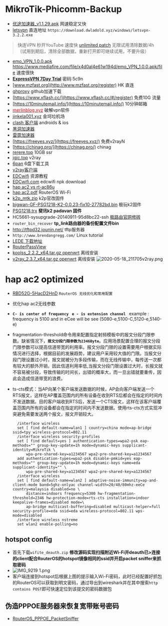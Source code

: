 # MikroTik-Phicomm-Backup
* [优途加速器_v1.1.29.apk](https://www.mediafire.com/file/zm22yrvw2gwveb8/优途加速器_v1.1.29.apk/file) 网速稳定又快
* [letsvpn](https://letsvpn.world/)  直连地址 `https://download.dwladold.xyz/windows/letsvpn-3.2.2.exe`
 > 快连VPN 秒开YouTube 速度快  [unlimited patch](https://github.com/codewindy/Mikrotik-Phicomm-Backup/blob/master/%E5%BF%AB%E8%BF%9E%E4%B8%80%E9%94%AE%E7%A0%B4%E8%A7%A3%E8%A1%A5%E4%B8%813.2.exe)
 > 无限试用清除数据/4h  （试用到期后，清除全部数据，重新打开即可继续试用，不要升级）</br>
* [emo_VPN_1.0.0.apk](https://disk.yandex.ru/d/sSD6sJCr4Cao3A) https://www.mediafire.com/file/x4d0al4e61w194d/emo_VPN_1.0.0.apk/file 速度很快
* [**ExpressVPN 7Day Trial**](https://wwi.lanzoui.com/iERFMqseu6j) 密码:5c9n
* [www.mzfast.org](http://www.mzfast.org/register) HK 直连
* [ghproxy](https://ghproxy.com/) github加速下载
* [https://www.xflash.cc/](https://www.xflash.cc/#/register) 免费10G 流量
* [https://10minutemail.info/](https://10minutemail.info/) 10分钟邮箱
* [<font color='red'>merlinblog.xyz</font>](https://merlinblog.xyz/wiki/freess.html)  破解vpn软件
* [jinkela001.xyz](https://jinkela001.xyz/user) 金坷垃机场
* [clash 客户端](https://docs.cfw.lbyczf.com/) androids & ios
* [黑洞加速器](https://www.heidongfast.com/)
* [雷霆加速器](https://www.rufrsp.com/)
* [https://freeyes.xyz/](https://freeyes.xyz/) 免费v2rayN
* [https://chinag.pro/](https://chinag.pro/) chinag
* [rerere.top](http://www.rerere.top/auth/register) 10GB ssr
* [jgjc.top](http://www.jgjc.top/auth/register) v2ray
* [6pan](https://alkt.lanzoui.com/iDWoxgdkowf) 6盘下载工具
* [v2ray客户端](https://tlanyan.me/v2ray-clients-download/)
* [EDCwifi](https://www.edcwifi.com.cn/resources) 资源教程
* [EDCwifi.com](https://download.edcwifi.com/index.php?title=MikroTik%E6%89%8B%E5%86%8C) edcwifi npk download
* [hap ac2 vs rt-ac86u](http://routerchart.com/compare/mikrotik-routerboard-hap-ac-rb962uigs-5hact2hnt-151,asus-rt-ac86u-rt-ac86u-369)
* [hap ac2.pdf](https://www.edcwifi.com.cn/project/afc_api/Public/Uploads/2019-10-17/5da816a82f565.pdf) RouterOS Wi-Fi
* [k2p_mtk.zip](https://www.mingjinglu.com/write/548.html)  k2p官改固件
* [bigwan-GF-PSG1218-K2-0.0.23-fix10-27782bd.bin](http://dl.geewan.com/ )   极玩k2固件
* [PSG1218.trx](https://github.com/hanwckf/rt-n56u/releases )  **斐讯k2 padavan 固件**
* HC5661-sysupgrade-20140911-95d8bc22-ssh [极路由官网修砖](http://www.hiwifi.com/service_faq?id=62&article_id=34)
* `router_bin_recover`   **tp_link路由器的备份配置文件bin**
* http://tftpd32.jounin.net/  tftp服务器
* `http://www.brendangregg.com/` Linux tutorial
* [LEDE 下载地址](http://firmware.koolshare.cn/LEDE_X64_fw867/)
* [RouterPassView](https://www.nirsoft.net/utils/router_password_recovery.html)
* [koolss_2.2.2_x64.tar.gz openwrt](https://github.com/codewindy/Mikrotik-Phicomm-Backup/blob/master/koolss_2.2.2_x64.tar.gz) 离线安装 
* [v2ray_2.3.7_x64.tar.gz openwrt](https://github.com/codewindy/Mikrotik-Phicomm-Backup/blob/master/v2ray_2.3.7_x64.tar.gz) 离线安装
![2020-05-18_211705v2ray.png](https://i.loli.net/2020/05/18/EWYZBStAOx9wkDi.png)
# hap ac2 optimized
* [RBD52G-5HacD2HnD](https://codewindy.github.io/2020/04/18/RouterOS-Optimized/) `RouterOS 无线优化和常用配置`

*  优化hap ac2无线参数
*  **`C- is center of frequency ` `e - is extension channel `**  example : frequency is 5100 and in eCee will be see (5080-e,5100-C,5120-e,5140-e)
* fragmentation-threshold命令用来配置指定射频模板中的报文分段门限参数。缺省情况下，**`报文分段门限参数为2346Byte`**。应用场景配置合理的报文分段门限参数可以提高信道带宽的利用率。报文分段门限的设置需要用户根据实际情况进行选择，根据目前的发展趋势，建议用户采用较大值的门限。当报文分段门限设置过小时，报文就被分为多段传输，而在无线传输中，每传送一次都有较大的额外开销，因此信道利用率低,当报文分段门限设置过大时，长报文就不容易被分段，导致传输的时间长，出错的概率大，而一旦出错就要重传，因此会造成信道带宽的浪费。
* ts-cts模式：当AP向某个客户端发送数据的时候，AP会向客户端发送一个RTS报文，这样在AP覆盖范围内的所有设备在收到RTS后都会在指定的时间内不发送数据。目的客户端收到RTS后，发送一个CTS报文，这样在该客户端覆盖范围内所有的设备都会在指定的时间内不发送数据。使用rts-cts方式实现冲突避免需要发送两个报文，报文开销较大。
  ```shell
    /interface wireless
    set [ find default-name=wlan1 ] country=china mode=ap-bridge ssid=tpy wireless-protocol=802.11
    /interface wireless security-profiles
    set [ find default=yes ] authentication-types=wpa2-psk eap-methods="" group-key-update=1h mode=dynamic-keys supplicant-identity=MikroTik \
        wpa-pre-shared-key=a1234567 wpa2-pre-shared-key=a1234567
    add authentication-types=wpa2-psk disable-pmkid=yes eap-methods="" group-key-update=1h mode=dynamic-keys name=eda supplicant-identity="" \
        wpa-pre-shared-key=a1234567 wpa2-pre-shared-key=a1234567
    /interface wireless
    set [ find default-name=wlan2 ] adaptive-noise-immunity=ap-and-client-mode band=5ghz-onlyac channel-width=20/40/80mhz-eeCe country=malaysia disabled=no \
        distance=indoors frequency=5300 hw-fragmentation-threshold=2346 hw-protection-mode=rts-cts installation=indoor keepalive-frames=disabled mode=\
        ap-bridge multicast-buffering=disabled multicast-helper=full security-profile=eda ssid=eda wireless-protocol=802.11 wps-mode=disabled
    /interface wireless nstreme
    set wlan2 enable-polling=no
  ```
## hotspot config
* 首先下载`wifite_deauth.zip` **修改源码实现扫描附近Wi-Fi并deauth已>连接的client配合RouterOS的hotspot镜像相同的ssid并开启packet sniffer来抓取密码**
* ![IMG_9219 _1_.png](https://i.loli.net/2020/08/31/zO68KxwlGdZaSyi.png)
* 客户端连接到hotspot后根据上图的提示输入Wi-Fi密码，此时已经配置好抓包的RouterOS可以获取到明文密码，通过导出到wireshark并在其中搜索`http contains POST`即可快速定位到该提交的密码数据包  
## 伪造PPPOE服务器来恢复宽带账号密码
* [RouterOS_PPPOE_PacketSniffer](https://codewindy.github.io/2018/05/01/RouterOS_PPPOE_PacketSniffer/)
